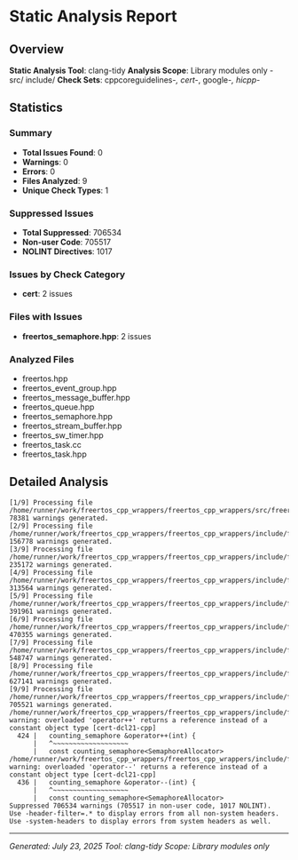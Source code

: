 # Static Analysis Report

## Overview

**Static Analysis Tool**: clang-tidy
**Analysis Scope**: Library modules only - src/ include/
**Check Sets**: cppcoreguidelines-*, cert-*, google-*, hicpp-*

## Statistics

### Summary

- **Total Issues Found**: 0
- **Warnings**: 0
- **Errors**: 0
- **Files Analyzed**: 9
- **Unique Check Types**: 1

### Suppressed Issues

- **Total Suppressed**: 706534
- **Non-user Code**: 705517
- **NOLINT Directives**: 1017

### Issues by Check Category

- **cert**: 2 issues

### Files with Issues

- **freertos_semaphore.hpp**: 2 issues

### Analyzed Files

- freertos.hpp
- freertos_event_group.hpp
- freertos_message_buffer.hpp
- freertos_queue.hpp
- freertos_semaphore.hpp
- freertos_stream_buffer.hpp
- freertos_sw_timer.hpp
- freertos_task.cc
- freertos_task.hpp

## Detailed Analysis

```
[1/9] Processing file /home/runner/work/freertos_cpp_wrappers/freertos_cpp_wrappers/src/freertos_task.cc.
78381 warnings generated.
[2/9] Processing file /home/runner/work/freertos_cpp_wrappers/freertos_cpp_wrappers/include/freertos.hpp.
156778 warnings generated.
[3/9] Processing file /home/runner/work/freertos_cpp_wrappers/freertos_cpp_wrappers/include/freertos_event_group.hpp.
235172 warnings generated.
[4/9] Processing file /home/runner/work/freertos_cpp_wrappers/freertos_cpp_wrappers/include/freertos_message_buffer.hpp.
313564 warnings generated.
[5/9] Processing file /home/runner/work/freertos_cpp_wrappers/freertos_cpp_wrappers/include/freertos_queue.hpp.
391961 warnings generated.
[6/9] Processing file /home/runner/work/freertos_cpp_wrappers/freertos_cpp_wrappers/include/freertos_semaphore.hpp.
470355 warnings generated.
[7/9] Processing file /home/runner/work/freertos_cpp_wrappers/freertos_cpp_wrappers/include/freertos_stream_buffer.hpp.
548747 warnings generated.
[8/9] Processing file /home/runner/work/freertos_cpp_wrappers/freertos_cpp_wrappers/include/freertos_sw_timer.hpp.
627141 warnings generated.
[9/9] Processing file /home/runner/work/freertos_cpp_wrappers/freertos_cpp_wrappers/include/freertos_task.hpp.
705521 warnings generated.
/home/runner/work/freertos_cpp_wrappers/freertos_cpp_wrappers/include/freertos_semaphore.hpp:424:3: warning: overloaded 'operator++' returns a reference instead of a constant object type [cert-dcl21-cpp]
  424 |   counting_semaphore &operator++(int) {
      |   ^~~~~~~~~~~~~~~~~~~~
      |   const counting_semaphore<SemaphoreAllocator> 
/home/runner/work/freertos_cpp_wrappers/freertos_cpp_wrappers/include/freertos_semaphore.hpp:436:3: warning: overloaded 'operator--' returns a reference instead of a constant object type [cert-dcl21-cpp]
  436 |   counting_semaphore &operator--(int) {
      |   ^~~~~~~~~~~~~~~~~~~~
      |   const counting_semaphore<SemaphoreAllocator> 
Suppressed 706534 warnings (705517 in non-user code, 1017 NOLINT).
Use -header-filter=.* to display errors from all non-system headers. Use -system-headers to display errors from system headers as well.
```

---
*Generated: July 23, 2025*
*Tool: clang-tidy*
*Scope: Library modules only*
